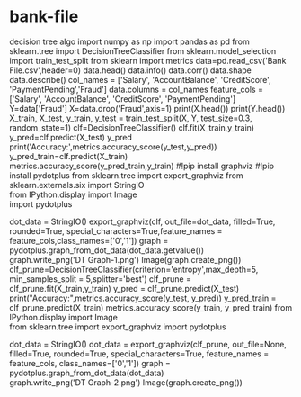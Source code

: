# bank-file
decision tree algo
import numpy as np
import pandas as pd
from sklearn.tree import DecisionTreeClassifier
from sklearn.model_selection import train_test_split
from sklearn import metrics
data=pd.read_csv('Bank File.csv',header=0)
data.head()
data.info()
data.corr()
data.shape
data.describe()
col_names = ['Salary', 'AccountBalance', 'CreditScore', 'PaymentPending','Fraud']
data.columns = col_names
feature_cols = ['Salary', 'AccountBalance', 'CreditScore', 'PaymentPending']
Y=data['Fraud']
X=data.drop('Fraud',axis=1)
print(X.head())
print(Y.head())
X_train, X_test, y_train, y_test = train_test_split(X, Y, test_size=0.3, random_state=1)
clf=DecisionTreeClassifier()
clf.fit(X_train,y_train)
y_pred=clf.predict(X_test)
y_pred
print('Accuracy:',metrics.accuracy_score(y_test,y_pred))
y_pred_train=clf.predict(X_train)
metrics.accuracy_score(y_pred_train,y_train)
#!pip install graphviz
#!pip install pydotplus
from sklearn.tree import export_graphviz
from sklearn.externals.six import StringIO  
from IPython.display import Image  
import pydotplus

dot_data = StringIO()
export_graphviz(clf, out_file=dot_data, filled=True, rounded=True,
                special_characters=True,feature_names = feature_cols,class_names=['0','1'])
graph = pydotplus.graph_from_dot_data(dot_data.getvalue())  
graph.write_png('DT Graph-1.png')
Image(graph.create_png())
clf_prune=DecisionTreeClassifier(criterion='entropy',max_depth=5, min_samples_split = 5,splitter='best')
clf_prune = clf_prune.fit(X_train,y_train)
y_pred = clf_prune.predict(X_test)
print("Accuracy:",metrics.accuracy_score(y_test, y_pred))
y_pred_train = clf_prune.predict(X_train)
metrics.accuracy_score(y_train, y_pred_train)
from IPython.display import Image  
from sklearn.tree import export_graphviz
import pydotplus

dot_data = StringIO()
dot_data = export_graphviz(clf_prune, out_file=None,  
                filled=True, rounded=True,
                special_characters=True, 
                feature_names = feature_cols,
                class_names=['0','1'])
graph = pydotplus.graph_from_dot_data(dot_data)  
graph.write_png('DT Graph-2.png')
Image(graph.create_png())
